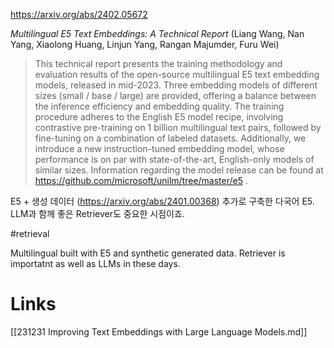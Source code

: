 https://arxiv.org/abs/2402.05672

*Multilingual E5 Text Embeddings: A Technical Report* (Liang Wang, Nan Yang, Xiaolong Huang, Linjun Yang, Rangan Majumder, Furu Wei)

> This technical report presents the training methodology and evaluation results of the open-source multilingual E5 text embedding models, released in mid-2023. Three embedding models of different sizes (small / base / large) are provided, offering a balance between the inference efficiency and embedding quality. The training procedure adheres to the English E5 model recipe, involving contrastive pre-training on 1 billion multilingual text pairs, followed by fine-tuning on a combination of labeled datasets. Additionally, we introduce a new instruction-tuned embedding model, whose performance is on par with state-of-the-art, English-only models of similar sizes. Information regarding the model release can be found at https://github.com/microsoft/unilm/tree/master/e5 .

E5 + 생성 데이터 (https://arxiv.org/abs/2401.00368) 추가로 구축한 다국어 E5. LLM과 함께 좋은 Retriever도 중요한 시점이죠.

#retrieval 

Multilingual built with E5 and synthetic generated data. Retriever is importatnt as well as LLMs in these days.

# Links

[[231231 Improving Text Embeddings with Large Language Models.md]]
